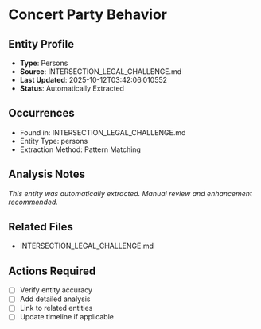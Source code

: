 # Concert Party Behavior

## Entity Profile
- **Type**: Persons
- **Source**: INTERSECTION_LEGAL_CHALLENGE.md
- **Last Updated**: 2025-10-12T03:42:06.010552
- **Status**: Automatically Extracted

## Occurrences
- Found in: INTERSECTION_LEGAL_CHALLENGE.md
- Entity Type: persons
- Extraction Method: Pattern Matching

## Analysis Notes
*This entity was automatically extracted. Manual review and enhancement recommended.*

## Related Files
- INTERSECTION_LEGAL_CHALLENGE.md

## Actions Required
- [ ] Verify entity accuracy
- [ ] Add detailed analysis
- [ ] Link to related entities
- [ ] Update timeline if applicable
